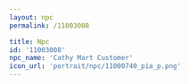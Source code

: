 ```yaml
---
layout: npc
permalink: /11003008

title: Npc
id: '11003008'
npc_name: 'Cathy Mart Customer'
icon_url: 'portrait/npc/11000740_pia_p.png'
---
```

